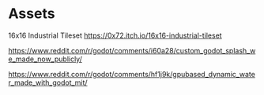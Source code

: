# Assets

16x16 Industrial Tileset
https://0x72.itch.io/16x16-industrial-tileset

https://www.reddit.com/r/godot/comments/i60a28/custom_godot_splash_we_made_now_publicly/

https://www.reddit.com/r/godot/comments/hf1j9k/gpubased_dynamic_water_made_with_godot_mit/
